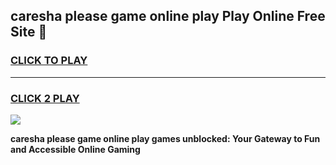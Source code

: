 
## caresha please game online play Play Online Free Site 👋
<h3>
<a href="https://download.freeplayer.one?title=caresha_please_game_online_play&ref=21F">CLICK TO PLAY</a></h3>
<hr>

<h3>
<a href="https://download.freeplayer.one?title=caresha_please_game_online_play&ref=21F">CLICK 2 PLAY</a>
  
</h3>

<a href="https://download.freeplayer.one?title=caresha_please_game_online_play&ref=21F"><img src="https://cdnb.artstation.com/p/assets/images/images/032/539/853/original/anto-thomas-button-gif.gif"></a>


**caresha please game online play games unblocked: Your Gateway to Fun and Accessible Online Gaming**
